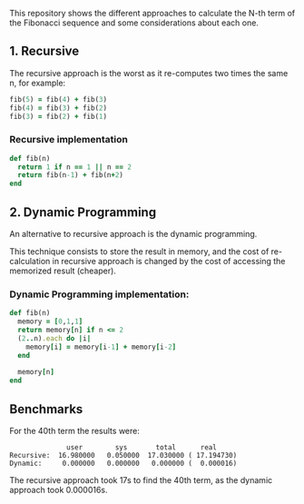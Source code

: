 This repository shows the different approaches to calculate the N-th term of the Fibonacci sequence and some considerations about each one.

## 1. Recursive

The recursive approach is the worst as it re-computes two times the same n, for example:

```ruby
fib(5) = fib(4) + fib(3)
fib(4) = fib(3) + fib(2)
fib(3) = fib(2) + fib(1)
```

### Recursive implementation
```ruby
def fib(n)
  return 1 if n == 1 || n == 2
  return fib(n-1) + fib(n+2)
end
```

## 2. Dynamic Programming

An alternative to recursive approach is the dynamic programming.

This technique consists to store the result in memory, and the cost of re-calculation in recursive approach is changed by the cost of accessing the memorized result (cheaper).

### Dynamic Programming implementation:
```ruby
def fib(n)
  memory = [0,1,1]
  return memory[n] if n <= 2
  (2..n).each do |i|
    memory[i] = memory[i-1] + memory[i-2]
  end
  
  memory[n]
end
```

## Benchmarks
For the 40th term the results were:
```
              user        sys       total      real
Recursive:  16.980000   0.050000  17.030000 ( 17.194730)
Dynamic:     0.000000   0.000000   0.000000 (  0.000016)
```

The recursive approach took 17s to find the 40th term, as the dynamic approach took 0.000016s.
